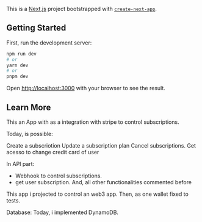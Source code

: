 This is a [Next.js](https://nextjs.org/) project bootstrapped with [`create-next-app`](https://github.com/vercel/next.js/tree/canary/packages/create-next-app).

## Getting Started

First, run the development server:

```bash
npm run dev
# or
yarn dev
# or
pnpm dev
```

Open [http://localhost:3000](http://localhost:3000) with your browser to see the result.

## Learn More

This an App with as a integration with stripe to control subscriptions.

Today, is possible:

Create a subscriotion
Update a subscription plan
Cancel subscriptions. 
Get acesso to change credit card of user

In API part:
- Webhook to control subscriptions.
- get user subscription.
And, all other functionalities commented before

This app i projected to control an web3 app. Then, as one wallet fixed to tests.

Database:
Today, i implemented DynamoDB.
